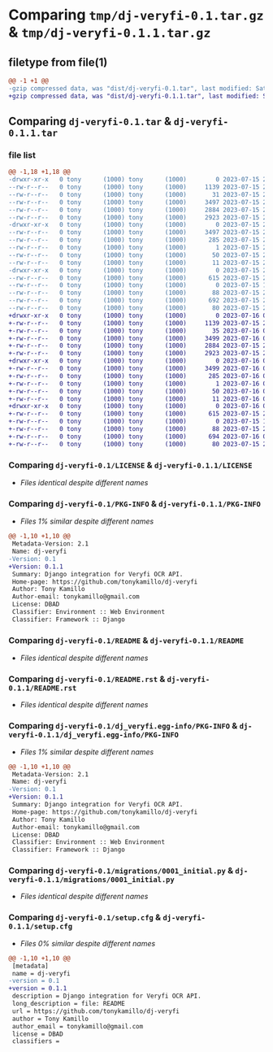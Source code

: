 # Comparing `tmp/dj-veryfi-0.1.tar.gz` & `tmp/dj-veryfi-0.1.1.tar.gz`

## filetype from file(1)

```diff
@@ -1 +1 @@
-gzip compressed data, was "dist/dj-veryfi-0.1.tar", last modified: Sat Jul 15 23:59:10 2023, max compression
+gzip compressed data, was "dist/dj-veryfi-0.1.1.tar", last modified: Sun Jul 16 00:02:05 2023, max compression
```

## Comparing `dj-veryfi-0.1.tar` & `dj-veryfi-0.1.1.tar`

### file list

```diff
@@ -1,18 +1,18 @@
-drwxr-xr-x   0 tony      (1000) tony      (1000)        0 2023-07-15 23:59:10.000000 dj-veryfi-0.1/
--rw-r--r--   0 tony      (1000) tony      (1000)     1139 2023-07-15 23:02:53.000000 dj-veryfi-0.1/LICENSE
--rw-r--r--   0 tony      (1000) tony      (1000)       31 2023-07-15 23:57:56.000000 dj-veryfi-0.1/MANIFEST.in
--rw-r--r--   0 tony      (1000) tony      (1000)     3497 2023-07-15 23:59:10.000000 dj-veryfi-0.1/PKG-INFO
--rw-r--r--   0 tony      (1000) tony      (1000)     2884 2023-07-15 23:59:03.000000 dj-veryfi-0.1/README
--rw-r--r--   0 tony      (1000) tony      (1000)     2923 2023-07-15 23:58:12.000000 dj-veryfi-0.1/README.rst
-drwxr-xr-x   0 tony      (1000) tony      (1000)        0 2023-07-15 23:59:10.000000 dj-veryfi-0.1/dj_veryfi.egg-info/
--rw-r--r--   0 tony      (1000) tony      (1000)     3497 2023-07-15 23:59:10.000000 dj-veryfi-0.1/dj_veryfi.egg-info/PKG-INFO
--rw-r--r--   0 tony      (1000) tony      (1000)      285 2023-07-15 23:59:10.000000 dj-veryfi-0.1/dj_veryfi.egg-info/SOURCES.txt
--rw-r--r--   0 tony      (1000) tony      (1000)        1 2023-07-15 23:59:10.000000 dj-veryfi-0.1/dj_veryfi.egg-info/dependency_links.txt
--rw-r--r--   0 tony      (1000) tony      (1000)       50 2023-07-15 23:59:10.000000 dj-veryfi-0.1/dj_veryfi.egg-info/requires.txt
--rw-r--r--   0 tony      (1000) tony      (1000)       11 2023-07-15 23:59:10.000000 dj-veryfi-0.1/dj_veryfi.egg-info/top_level.txt
-drwxr-xr-x   0 tony      (1000) tony      (1000)        0 2023-07-15 23:59:10.000000 dj-veryfi-0.1/migrations/
--rw-r--r--   0 tony      (1000) tony      (1000)      615 2023-07-15 22:04:41.000000 dj-veryfi-0.1/migrations/0001_initial.py
--rw-r--r--   0 tony      (1000) tony      (1000)        0 2023-07-15 18:29:43.000000 dj-veryfi-0.1/migrations/__init__.py
--rw-r--r--   0 tony      (1000) tony      (1000)       88 2023-07-15 23:03:01.000000 dj-veryfi-0.1/pyproject.toml
--rw-r--r--   0 tony      (1000) tony      (1000)      692 2023-07-15 23:59:10.000000 dj-veryfi-0.1/setup.cfg
--rw-r--r--   0 tony      (1000) tony      (1000)       80 2023-07-15 23:57:15.000000 dj-veryfi-0.1/setup.py
+drwxr-xr-x   0 tony      (1000) tony      (1000)        0 2023-07-16 00:02:05.000000 dj-veryfi-0.1.1/
+-rw-r--r--   0 tony      (1000) tony      (1000)     1139 2023-07-15 23:02:53.000000 dj-veryfi-0.1.1/LICENSE
+-rw-r--r--   0 tony      (1000) tony      (1000)       35 2023-07-16 00:00:43.000000 dj-veryfi-0.1.1/MANIFEST.in
+-rw-r--r--   0 tony      (1000) tony      (1000)     3499 2023-07-16 00:02:05.000000 dj-veryfi-0.1.1/PKG-INFO
+-rw-r--r--   0 tony      (1000) tony      (1000)     2884 2023-07-15 23:59:03.000000 dj-veryfi-0.1.1/README
+-rw-r--r--   0 tony      (1000) tony      (1000)     2923 2023-07-15 23:58:12.000000 dj-veryfi-0.1.1/README.rst
+drwxr-xr-x   0 tony      (1000) tony      (1000)        0 2023-07-16 00:02:05.000000 dj-veryfi-0.1.1/dj_veryfi.egg-info/
+-rw-r--r--   0 tony      (1000) tony      (1000)     3499 2023-07-16 00:02:05.000000 dj-veryfi-0.1.1/dj_veryfi.egg-info/PKG-INFO
+-rw-r--r--   0 tony      (1000) tony      (1000)      285 2023-07-16 00:02:05.000000 dj-veryfi-0.1.1/dj_veryfi.egg-info/SOURCES.txt
+-rw-r--r--   0 tony      (1000) tony      (1000)        1 2023-07-16 00:02:05.000000 dj-veryfi-0.1.1/dj_veryfi.egg-info/dependency_links.txt
+-rw-r--r--   0 tony      (1000) tony      (1000)       50 2023-07-16 00:02:05.000000 dj-veryfi-0.1.1/dj_veryfi.egg-info/requires.txt
+-rw-r--r--   0 tony      (1000) tony      (1000)       11 2023-07-16 00:02:05.000000 dj-veryfi-0.1.1/dj_veryfi.egg-info/top_level.txt
+drwxr-xr-x   0 tony      (1000) tony      (1000)        0 2023-07-16 00:02:05.000000 dj-veryfi-0.1.1/migrations/
+-rw-r--r--   0 tony      (1000) tony      (1000)      615 2023-07-15 22:04:41.000000 dj-veryfi-0.1.1/migrations/0001_initial.py
+-rw-r--r--   0 tony      (1000) tony      (1000)        0 2023-07-15 18:29:43.000000 dj-veryfi-0.1.1/migrations/__init__.py
+-rw-r--r--   0 tony      (1000) tony      (1000)       88 2023-07-15 23:03:01.000000 dj-veryfi-0.1.1/pyproject.toml
+-rw-r--r--   0 tony      (1000) tony      (1000)      694 2023-07-16 00:02:05.000000 dj-veryfi-0.1.1/setup.cfg
+-rw-r--r--   0 tony      (1000) tony      (1000)       80 2023-07-15 23:57:15.000000 dj-veryfi-0.1.1/setup.py
```

### Comparing `dj-veryfi-0.1/LICENSE` & `dj-veryfi-0.1.1/LICENSE`

 * *Files identical despite different names*

### Comparing `dj-veryfi-0.1/PKG-INFO` & `dj-veryfi-0.1.1/PKG-INFO`

 * *Files 1% similar despite different names*

```diff
@@ -1,10 +1,10 @@
 Metadata-Version: 2.1
 Name: dj-veryfi
-Version: 0.1
+Version: 0.1.1
 Summary: Django integration for Veryfi OCR API.
 Home-page: https://github.com/tonykamillo/dj-veryfi
 Author: Tony Kamillo
 Author-email: tonykamillo@gmail.com
 License: DBAD
 Classifier: Environment :: Web Environment
 Classifier: Framework :: Django
```

### Comparing `dj-veryfi-0.1/README` & `dj-veryfi-0.1.1/README`

 * *Files identical despite different names*

### Comparing `dj-veryfi-0.1/README.rst` & `dj-veryfi-0.1.1/README.rst`

 * *Files identical despite different names*

### Comparing `dj-veryfi-0.1/dj_veryfi.egg-info/PKG-INFO` & `dj-veryfi-0.1.1/dj_veryfi.egg-info/PKG-INFO`

 * *Files 1% similar despite different names*

```diff
@@ -1,10 +1,10 @@
 Metadata-Version: 2.1
 Name: dj-veryfi
-Version: 0.1
+Version: 0.1.1
 Summary: Django integration for Veryfi OCR API.
 Home-page: https://github.com/tonykamillo/dj-veryfi
 Author: Tony Kamillo
 Author-email: tonykamillo@gmail.com
 License: DBAD
 Classifier: Environment :: Web Environment
 Classifier: Framework :: Django
```

### Comparing `dj-veryfi-0.1/migrations/0001_initial.py` & `dj-veryfi-0.1.1/migrations/0001_initial.py`

 * *Files identical despite different names*

### Comparing `dj-veryfi-0.1/setup.cfg` & `dj-veryfi-0.1.1/setup.cfg`

 * *Files 0% similar despite different names*

```diff
@@ -1,10 +1,10 @@
 [metadata]
 name = dj-veryfi
-version = 0.1
+version = 0.1.1
 description = Django integration for Veryfi OCR API.
 long_description = file: README
 url = https://github.com/tonykamillo/dj-veryfi
 author = Tony Kamillo
 author_email = tonykamillo@gmail.com
 license = DBAD
 classifiers =
```

